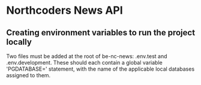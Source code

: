 # Northcoders News API

## Creating environment variables to run the project locally

Two files must be added at the root of be-nc-news: .env.test and .env.development. These should each contain a global variable 'PGDATABASE=' statement, with the name of the applicable local databases assigned to them.
